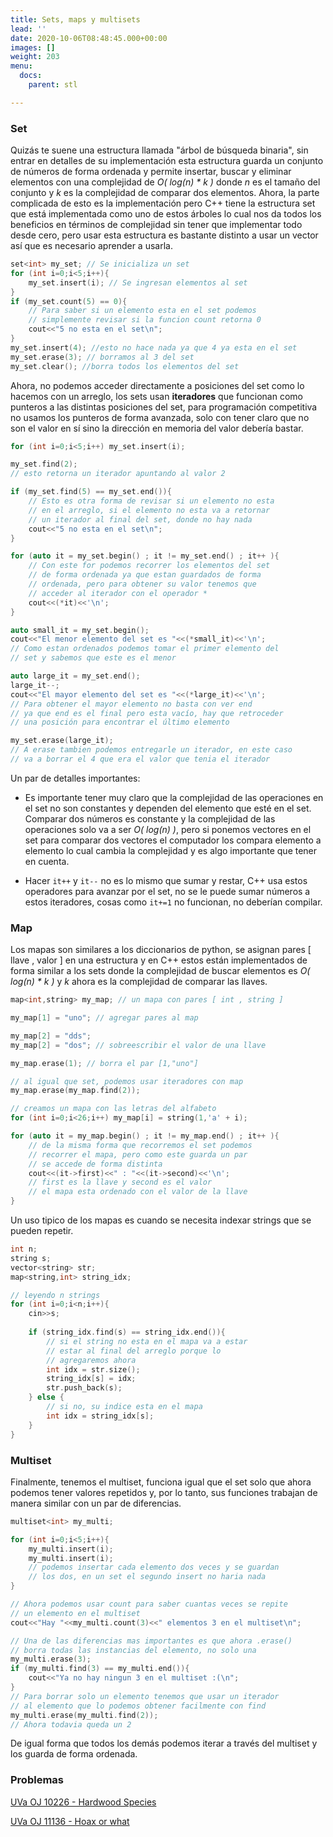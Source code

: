 ```yaml
---
title: Sets, maps y multisets
lead: ''
date: 2020-10-06T08:48:45.000+00:00
images: []
weight: 203
menu:
  docs:
    parent: stl

---
```

### Set

Quizás te suene una estructura llamada "árbol de búsqueda binaria", sin entrar en detalles de su implementación esta estructura guarda un conjunto de números de forma ordenada y permite insertar, buscar y eliminar elementos con una complejidad de *O( log(n) \* k )* donde *n* es el tamaño del conjunto y *k* es la complejidad de comparar dos elementos. Ahora, la parte complicada de esto es la implementación pero C++ tiene la estructura set que está implementada como uno de estos árboles lo cual nos da todos los beneficios en términos de complejidad sin tener que implementar todo desde cero, pero usar esta estructura es bastante distinto a usar un vector así que es necesario aprender a usarla.

```c++
set<int> my_set; // Se inicializa un set
for (int i=0;i<5;i++){
	my_set.insert(i); // Se ingresan elementos al set
}
if (my_set.count(5) == 0){
	// Para saber si un elemento esta en el set podemos
	// simplemente revisar si la funcion count retorna 0
	cout<<"5 no esta en el set\n";
}
my_set.insert(4); //esto no hace nada ya que 4 ya esta en el set
my_set.erase(3); // borramos al 3 del set
my_set.clear(); //borra todos los elementos del set
```

Ahora, no podemos acceder directamente a posiciones del set como lo hacemos con un arreglo, los sets usan **iteradores** que funcionan como punteros a las distintas posiciones del set, para programación competitiva no usamos los punteros de forma avanzada, solo con tener claro que no son el valor en sí sino la dirección en memoria del valor debería bastar.

```c++
for (int i=0;i<5;i++) my_set.insert(i);

my_set.find(2);
// esto retorna un iterador apuntando al valor 2

if (my_set.find(5) == my_set.end()){
	// Esto es otra forma de revisar si un elemento no esta
	// en el arreglo, si el elemento no esta va a retornar
	// un iterador al final del set, donde no hay nada
	cout<<"5 no esta en el set\n";
}

for (auto it = my_set.begin() ; it != my_set.end() ; it++ ){
	// Con este for podemos recorrer los elementos del set
	// de forma ordenada ya que estan guardados de forma
	// ordenada, pero para obtener su valor tenemos que
	// acceder al iterador con el operador *
	cout<<(*it)<<'\n';
}

auto small_it = my_set.begin();
cout<<"El menor elemento del set es "<<(*small_it)<<'\n';
// Como estan ordenados podemos tomar el primer elemento del
// set y sabemos que este es el menor

auto large_it = my_set.end();
large_it--;
cout<<"El mayor elemento del set es "<<(*large_it)<<'\n';
// Para obtener el mayor elemento no basta con ver end
// ya que end es el final pero esta vacío, hay que retroceder
// una posición para encontrar el último elemento

my_set.erase(large_it);
// A erase tambien podemos entregarle un iterador, en este caso
// va a borrar el 4 que era el valor que tenia el iterador
```

Un par de detalles importantes:

- Es importante tener muy claro que la complejidad de las operaciones en el set no son constantes y dependen del elemento que esté en el set. Comparar dos números es constante y la complejidad de las operaciones solo va a ser *O( log(n) )*, pero si ponemos vectores en el set para comparar dos vectores el computador los compara elemento a elemento lo cual cambia la complejidad y es algo importante que tener en cuenta.

- Hacer ```it++``` y ```it--``` no es lo mismo que sumar y restar, C++ usa estos operadores para avanzar por el set, no se le puede sumar números a estos iteradores, cosas como ```it+=1``` no funcionan, no deberían compilar.

### Map

Los mapas son similares a los diccionarios de python, se asignan pares [ llave , valor ] en una estructura y en C++ estos están implementados de forma similar a los sets donde la complejidad de buscar elementos es *O( log(n) \* k )* y *k* ahora es la complejidad de comparar las llaves.

```c++
map<int,string> my_map; // un mapa con pares [ int , string ]

my_map[1] = "uno"; // agregar pares al map

my_map[2] = "dds"; 
my_map[2] = "dos"; // sobreescribir el valor de una llave

my_map.erase(1); // borra el par [1,"uno"]

// al igual que set, podemos usar iteradores con map
my_map.erase(my_map.find(2));

// creamos un mapa con las letras del alfabeto
for (int i=0;i<26;i++) my_map[i] = string(1,'a' + i);

for (auto it = my_map.begin() ; it != my_map.end() ; it++ ){
	// de la misma forma que recorremos el set podemos
	// recorrer el mapa, pero como este guarda un par
	// se accede de forma distinta
	cout<<(it->first)<<" : "<<(it->second)<<'\n';
	// first es la llave y second es el valor
	// el mapa esta ordenado con el valor de la llave
}
```

Un uso tipico de los mapas es cuando se necesita indexar strings que se pueden repetir.

```c++
int n;
string s;
vector<string> str;
map<string,int> string_idx;

// leyendo n strings
for (int i=0;i<n;i++){
	cin>>s;
	
	if (string_idx.find(s) == string_idx.end()){
		// si el string no esta en el mapa va a estar 
		// estar al final del arreglo porque lo
		// agregaremos ahora
		int idx = str.size();
		string_idx[s] = idx;
		str.push_back(s);
	} else {
		// si no, su indice esta en el mapa
		int idx = string_idx[s];
	}
}
```

### Multiset

Finalmente, tenemos el multiset, funciona igual que el set solo que ahora podemos tener valores repetidos y, por lo tanto, sus funciones trabajan de manera similar con un par de diferencias.

```c++
multiset<int> my_multi;

for (int i=0;i<5;i++){
	my_multi.insert(i);
	my_multi.insert(i);
	// podemos insertar cada elemento dos veces y se guardan
	// los dos, en un set el segundo insert no haria nada
}

// Ahora podemos usar count para saber cuantas veces se repite
// un elemento en el multiset
cout<<"Hay "<<my_multi.count(3)<<" elementos 3 en el multiset\n";

// Una de las diferencias mas importantes es que ahora .erase()
// borra todas las instancias del elemento, no solo una
my_multi.erase(3);
if (my_multi.find(3) == my_multi.end()){
	cout<<"Ya no hay ningun 3 en el multiset :(\n";
}
// Para borrar solo un elemento tenemos que usar un iterador
// al elemento que lo podemos obtener facilmente con find
my_multi.erase(my_multi.find(2));
// Ahora todavia queda un 2
```

De igual forma que todos los demás podemos iterar a través del multiset y los guarda de forma ordenada.

### Problemas

[UVa OJ 10226 - Hardwood Species](https://onlinejudge.org/index.php?option=com_onlinejudge&Itemid=8&category=24&page=show_problem&problem=1167)

[UVa OJ 11136 - Hoax or what](https://onlinejudge.org/index.php?option=com_onlinejudge&Itemid=8&category=24&page=show_problem&problem=2077)
                                   